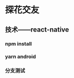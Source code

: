<!--
 * @Descripttion: 
 * @version: 
 * @Author: wanglong
 * @Date: 2021-11-29 09:35:19
 * @LastEditors: wanglong
 * @LastEditTime: 2022-01-07 10:06:56
 * @* : 博虹出品，抄袭必究😄
-->
# 探花交友

## 技术——react-native

### npm install

### yarn android

### 分支测试